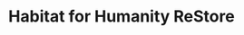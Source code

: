 ---
title: "Habitat for Humanity ReStore"
url: /kamloops/habitat-for-humanity-restore/
shop: Gebrauchtwaren
---